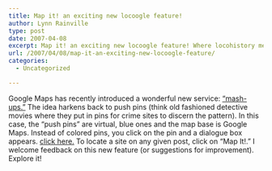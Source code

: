 ```yaml
---
title: Map it! an exciting new locoogle feature!
author: Lynn Rainville
type: post
date: 2007-04-08
excerpt: Map it! an exciting new locoogle feature! Where locohistory meets the Google Maps Mash-ups.
url: /2007/04/08/map-it-an-exciting-new-locoogle-feature/
categories:
  - Uncategorized

---
```

Google Maps has recently introduced a wonderful new service: [&#8220;mash-ups.&#8221;][1] The idea harkens back to push pins (think old fashioned detective movies where they put in pins for crime sites to discern the pattern). In this case, the &#8220;push pins&#8221; are virtual, blue ones and the map base is Google Maps. Instead of colored pins, you click on the pin and a dialogue box appears. [click here.](http://www.locohistory.org/blog/?attachment_id=88) To locate a site on any given post, click on &#8220;Map It!.&#8221; I welcome feedback on this new feature (or suggestions for improvement). Explore it!

 [1]: http://googlemapsmania.blogspot.com/
